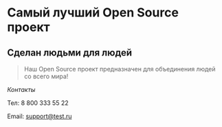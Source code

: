 # Самый лучший Open Source проект

## Сделан людьми для людей

> Наш Open Source проект предназначен для объединения людей со всего мира!

_Контакты_

Тел: 8 800 333 55 22

Email: support@test.ru
